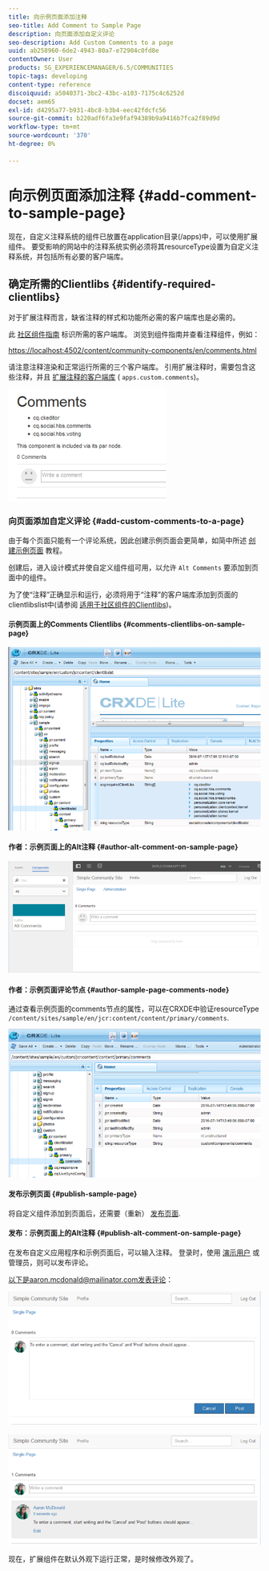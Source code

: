 ```yaml
---
title: 向示例页面添加注释
seo-title: Add Comment to Sample Page
description: 向页面添加自定义评论
seo-description: Add Custom Comments to a page
uuid: ab258960-6de2-4943-80a7-e72904c0fd8e
contentOwner: User
products: SG_EXPERIENCEMANAGER/6.5/COMMUNITIES
topic-tags: developing
content-type: reference
discoiquuid: a5040371-3bc2-43bc-a103-7175c4c6252d
docset: aem65
exl-id: d4295a77-b931-4bc8-b3b4-eec42fdcfc56
source-git-commit: b220adf6fa3e9faf94389b9a9416b7fca2f89d9d
workflow-type: tm+mt
source-wordcount: '370'
ht-degree: 0%

---
```


# 向示例页面添加注释  {#add-comment-to-sample-page}

现在，自定义注释系统的组件已放置在application目录(/apps)中，可以使用扩展组件。 要受影响的网站中的注释系统实例必须将其resourceType设置为自定义注释系统，并包括所有必要的客户端库。

## 确定所需的Clientlibs {#identify-required-clientlibs}

对于扩展注释而言，缺省注释的样式和功能所必需的客户端库也是必需的。

此 [社区组件指南](/help/communities/components-guide.md) 标识所需的客户端库。 浏览到组件指南并查看注释组件，例如：

[https://localhost:4502/content/community-components/en/comments.html](https://localhost:4502/content/community-components/en/comments.html)

请注意注释渲染和正常运行所需的三个客户端库。 引用扩展注释时，需要包含这些注释，并且 [扩展注释的客户端库](/help/communities/extend-create-components.md#create-a-client-library-folder) ( `apps.custom.comments`)。

![comments-component1](assets/comments-component1.png)

### 向页面添加自定义评论 {#add-custom-comments-to-a-page}

由于每个页面只能有一个评论系统，因此创建示例页面会更简单，如简中所述 [创建示例页面](/help/communities/create-sample-page.md) 教程。

创建后，进入设计模式并使自定义组件组可用，以允许 `Alt Comments` 要添加到页面中的组件。

为了使“注释”正确显示和运行，必须将用于“注释”的客户端库添加到页面的clientlibslist中(请参阅 [适用于社区组件的Clientlibs](/help/communities/clientlibs.md))。

#### 示例页面上的Comments Clientlibs {#comments-clientlibs-on-sample-page}

![comments-clientlibs-crxde](assets/comments-clientlibs-crxde.png)

#### 作者：示例页面上的Alt注释 {#author-alt-comment-on-sample-page}

![alt-comment](assets/alt-comment.png)

#### 作者：示例页面评论节点 {#author-sample-page-comments-node}

通过查看示例页面的comments节点的属性，可以在CRXDE中验证resourceType `/content/sites/sample/en/jcr:content/content/primary/comments`.

![verify-comment-crxde](assets/verify-comment-crxde.png)

#### 发布示例页面 {#publish-sample-page}

将自定义组件添加到页面后，还需要（重新） [发布页面](/help/communities/sites-console.md#publishing-the-site).

#### 发布：示例页面上的Alt注释 {#publish-alt-comment-on-sample-page}

在发布自定义应用程序和示例页面后，可以输入注释。 登录时，使用 [演示用户](/help/communities/tutorials.md#demo-users) 或管理员，则可以发布评论。

以下是aaron.mcdonald@mailinator.com发表评论：

![publish-alt-comment](assets/publish-alt-comment.png)

![publish-alt-comment1](assets/publish-alt-comment1.png)

现在，扩展组件在默认外观下运行正常，是时候修改外观了。
